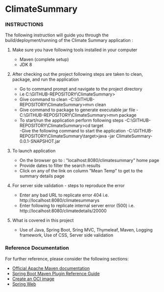 # ClimateSummary

### INSTRUCTIONS

The following instruction will guide you through the build/deployment/running of the Climate Summary application :

1) Make sure you have following tools installed in your computer
	- Maven (complete setup)
	- JDK 8
2) After checking out the project following steps are taken to clean, package, and run the application
	- Go to command prompt and navigate to the project directory
	- i.e C:\GITHUB-REPOSITORY\ClimateSummary>
	- Give command to clean 
		-C:\GITHUB-REPOSITORY\ClimateSummary>mvn clean
	- Give command to package to generate executable jar file
		-C:\GITHUB-REPOSITORY\ClimateSummary>mvn package
	- To start/run the application perform following steps
		-C:\GITHUB-REPOSITORY\ClimateSummary>cd target		
		-Give the following command to start the application
		-C:\GITHUB-REPOSITORY\ClimateSummary\target>java -jar ClimateSummary-0.0.1-SNAPSHOT.jar

3) To launch application
	- On the browser go to : "localhost:8080/climatesummary" home page
	- Provide dates to filter the search results
	- Click on any of the link on column "Mean Temp" to get to the summary details page

4) For server side validation - steps to reproduce the error
	- Enter any bad URL to replicate error 404
		i.e. http://localhost:8080/climatesummarys
	- Enter following to replicate internal server error (500)
	    i.e. http://localhost:8080/climatedetails/20000

5) What is covered in this project
	- Use of Java, Spring Boot, Sring MVC, Thymeleaf, Maven, Logging framework, Use of CSS, Server side validation

### Reference Documentation
For further reference, please consider the following sections:

* [Official Apache Maven documentation](https://maven.apache.org/guides/index.html)
* [Spring Boot Maven Plugin Reference Guide](https://docs.spring.io/spring-boot/docs/2.3.4.RELEASE/maven-plugin/reference/html/)
* [Create an OCI image](https://docs.spring.io/spring-boot/docs/2.3.4.RELEASE/maven-plugin/reference/html/#build-image)
* [Spring Web](https://docs.spring.io/spring-boot/docs/2.3.4.RELEASE/reference/htmlsingle/#boot-features-developing-web-applications)


